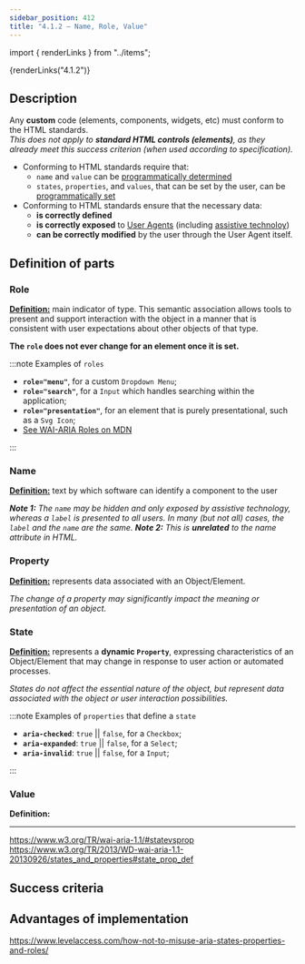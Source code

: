 ```yaml
---
sidebar_position: 412
title: "4.1.2 – Name, Role, Value"
---
```


import { renderLinks } from "../items";

<Fragment>
 {renderLinks("4.1.2")}
</Fragment>


## Description

Any **custom** code (elements, components, widgets, etc) must conform to the HTML standards. <br />
_This does not apply to **standard HTML controls (elements)**, as they already meet this success criterion
(when used according to specification)._

*   Conforming to HTML standards require that:
    *   `name` and `value` can be [programmatically determined][programmatically_determined_url]
    *   `states`, `properties`, and `values`, that can be set by the user, can be
        [programmatically set][programmatically_set_url]
*   Conforming to HTML standards ensure that the necessary data:
    *   **is correctly defined**
    *   **is correctly exposed** to [User Agents][user_agents_url] (including [assistive technoloy][assistive_technoloy_url])
    *   **can be correctly modified** by the user through the User Agent itself.


## Definition of parts

### Role

**[Definition:](https://www.w3.org/TR/UNDERSTANDING-WCAG20/ensure-compat-rsv.html#roledef)**
main indicator of type. This semantic association allows tools to present
and support interaction with the object in a manner that is consistent with user expectations
about other objects of that type.

**The `role` does not ever change for an element once it is set.**

:::note Examples of `roles`

*   **`role="menu"`**, for a custom `Dropdown Menu`;
*   **`role="search"`**, for a `Input` which handles searching within the application;
*   **`role="presentation"`**, for an element that is purely presentational, such as a `Svg Icon`;
*   [See WAI-ARIA Roles on MDN](https://developer.mozilla.org/en-US/docs/Web/Accessibility/ARIA/Roles)

:::


### Name

**[Definition:](https://www.w3.org/TR/UNDERSTANDING-WCAG20/ensure-compat-rsv.html#namedef)**
text by which software can identify a component to the user

_**Note 1:** The `name` may be hidden and only exposed by assistive technology,
whereas a `label` is presented to all users.
In many (but not all) cases, the `label` and the `name` are the same._
_**Note 2:** This is **unrelated** to the name attribute in HTML._


### Property

**[Definition:](https://www.w3.org/TR/accname-1.1/#dfn-property)**
represents data associated with an Object/Element.

_The change of a property may significantly impact the meaning or presentation of an object._


### State

**[Definition:](https://www.w3.org/TR/accname-1.1/#dfn-state)**
represents a **dynamic `Property`**, expressing characteristics of an Object/Element that
may change in response to user action or automated processes.

_States do not affect the essential nature of the object, but represent data associated with
the object or user interaction possibilities._

:::note Examples of `properties` that define a `state`

*   **`aria-checked`**: `true` || `false`, for a `Checkbox`;
*   **`aria-expanded`**: `true` || `false`, for a `Select`;
*   **`aria-invalid`**: `true` || `false`, for a `Input`;

:::


### Value

**Definition:**


---


https://www.w3.org/TR/wai-aria-1.1/#statevsprop
https://www.w3.org/TR/2013/WD-wai-aria-1.1-20130926/states_and_properties#state_prop_def


## Success criteria


## Advantages of implementation


https://www.levelaccess.com/how-not-to-misuse-aria-states-properties-and-roles/


[programmatically_determined_url]: https://www.w3.org/TR/UNDERSTANDING-WCAG20/ensure-compat-rsv.html#programmaticallydetermineddef
[programmatically_set_url]: https://www.w3.org/TR/UNDERSTANDING-WCAG20/ensure-compat-rsv.html#programmaticallysetdef
[user_agents_url]: https://www.w3.org/TR/UNDERSTANDING-WCAG20/ensure-compat-rsv.html#useragentdef
[assistive_technoloy_url]: https://www.w3.org/TR/UNDERSTANDING-WCAG20/ensure-compat-rsv.html#atdef
